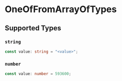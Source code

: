 # OneOfFromArrayOfTypes


## Supported Types

### `string`

```typescript
const value: string = "<value>";
```

### `number`

```typescript
const value: number = 593600;
```

